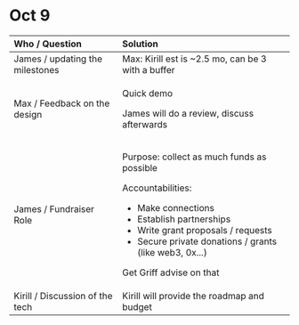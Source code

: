 # Oct 9

<table>
  <thead>
    <tr>
      <th style="text-align:left">Who / Question</th>
      <th style="text-align:left">Solution</th>
    </tr>
  </thead>
  <tbody>
    <tr>
      <td style="text-align:left">James / updating the milestones</td>
      <td style="text-align:left">Max: Kirill est is ~2.5 mo, can be 3 with a buffer</td>
    </tr>
    <tr>
      <td style="text-align:left">Max / Feedback on the design</td>
      <td style="text-align:left">
        <p>Quick demo</p>
        <p>James will do a review, discuss afterwards</p>
      </td>
    </tr>
    <tr>
      <td style="text-align:left">James / Fundraiser Role</td>
      <td style="text-align:left">
        <p>Purpose: collect as much funds as possible</p>
        <p>Accountabilities:</p>
        <ul>
          <li>Make connections</li>
          <li>Establish partnerships</li>
          <li>Write grant proposals / requests</li>
          <li>Secure private donations / grants (like web3, 0x...)</li>
        </ul>
        <p>Get Griff advise on that</p>
      </td>
    </tr>
    <tr>
      <td style="text-align:left">Kirill / Discussion of the tech</td>
      <td style="text-align:left">Kirill will provide the roadmap and budget</td>
    </tr>
  </tbody>
</table>
